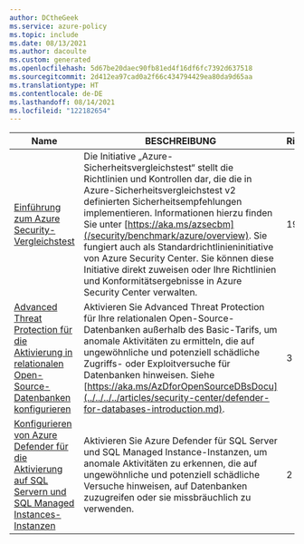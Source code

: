 ```yaml
---
author: DCtheGeek
ms.service: azure-policy
ms.topic: include
ms.date: 08/13/2021
ms.author: dacoulte
ms.custom: generated
ms.openlocfilehash: 5d67be20daec90fb81ed4f16df6fc7392d637518
ms.sourcegitcommit: 2d412ea97cad0a2f66c434794429ea80da9d65aa
ms.translationtype: HT
ms.contentlocale: de-DE
ms.lasthandoff: 08/14/2021
ms.locfileid: "122182654"
---
```

|Name |BESCHREIBUNG |Richtlinien |Version |
|---|---|---|---|
|[Einführung zum Azure Security-Vergleichstest](https://github.com/Azure/azure-policy/blob/master/built-in-policies/policySetDefinitions/Security%20Center/AzureSecurityCenter.json) |Die Initiative „Azure-Sicherheitsvergleichstest“ stellt die Richtlinien und Kontrollen dar, die die in Azure-Sicherheitsvergleichstest v2 definierten Sicherheitsempfehlungen implementieren. Informationen hierzu finden Sie unter [https://aka.ms/azsecbm](/security/benchmark/azure/overview). Sie fungiert auch als Standardrichtlinieninitiative von Azure Security Center. Sie können diese Initiative direkt zuweisen oder Ihre Richtlinien und Konformitätsergebnisse in Azure Security Center verwalten. |199 |29.2.0 |
|[Advanced Threat Protection für die Aktivierung in relationalen Open-Source-Datenbanken konfigurieren](https://github.com/Azure/azure-policy/blob/master/built-in-policies/policySetDefinitions/Security%20Center/ASC_AtpForOssDatabases.json) |Aktivieren Sie Advanced Threat Protection für Ihre relationalen Open-Source-Datenbanken außerhalb des Basic-Tarifs, um anomale Aktivitäten zu ermitteln, die auf ungewöhnliche und potenziell schädliche Zugriffs- oder Exploitversuche für Datenbanken hinweisen. Siehe [https://aka.ms/AzDforOpenSourceDBsDocu](../../../../articles/security-center/defender-for-databases-introduction.md). |3 |1.0.0 |
|[Konfigurieren von Azure Defender für die Aktivierung auf SQL Servern und SQL Managed Instances-Instanzen](https://github.com/Azure/azure-policy/blob/master/built-in-policies/policySetDefinitions/Security%20Center/ASC_AzureDefenderForSql.json) |Aktivieren Sie Azure Defender für SQL Server und SQL Managed Instance-Instanzen, um anomale Aktivitäten zu erkennen, die auf ungewöhnliche und potenziell schädliche Versuche hinweisen, auf Datenbanken zuzugreifen oder sie missbräuchlich zu verwenden. |2 |2.0.0 |